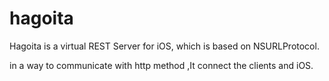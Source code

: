 # hagoita

Hagoita is a virtual REST Server for iOS, which is based on NSURLProtocol.

in a way to communicate with http method ,It connect the clients and iOS.
